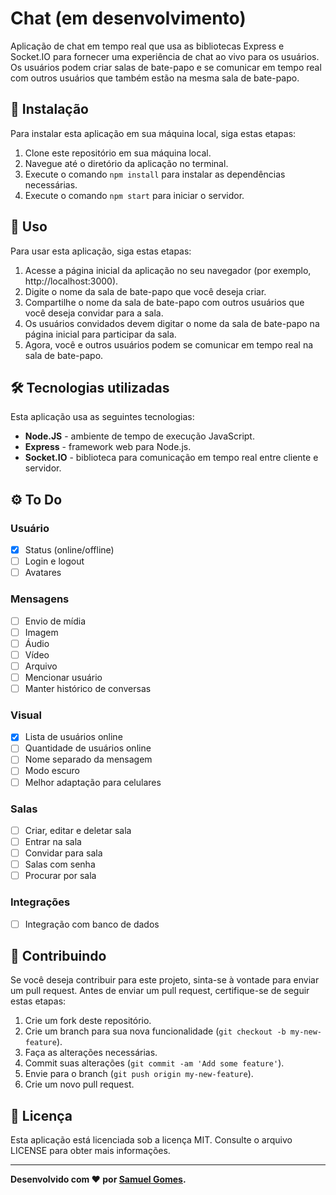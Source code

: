 # Chat (em desenvolvimento)
Aplicação de chat em tempo real que usa as bibliotecas Express e Socket.IO para fornecer uma experiência de chat ao vivo para os usuários. Os usuários podem criar salas de bate-papo e se comunicar em tempo real com outros usuários que também estão na mesma sala de bate-papo.

## 🔧 Instalação
Para instalar esta aplicação em sua máquina local, siga estas etapas:

1. Clone este repositório em sua máquina local.
2. Navegue até o diretório da aplicação no terminal.
3. Execute o comando `npm install` para instalar as dependências necessárias.
4. Execute o comando `npm start` para iniciar o servidor.

## 🚀 Uso
Para usar esta aplicação, siga estas etapas:

1. Acesse a página inicial da aplicação no seu navegador (por exemplo, http://localhost:3000).
2. Digite o nome da sala de bate-papo que você deseja criar.
3. Compartilhe o nome da sala de bate-papo com outros usuários que você deseja convidar para a sala.
4. Os usuários convidados devem digitar o nome da sala de bate-papo na página inicial para participar da sala.
5. Agora, você e outros usuários podem se comunicar em tempo real na sala de bate-papo.

## 🛠️ Tecnologias utilizadas
Esta aplicação usa as seguintes tecnologias:

- **Node.JS** - ambiente de tempo de execução JavaScript.
- **Express** - framework web para Node.js.
- **Socket.IO** - biblioteca para comunicação em tempo real entre cliente e servidor.

## ⚙️ To Do
   ### Usuário
  - [X] Status (online/offline)
  - [ ] Login e logout
  - [ ] Avatares
  
  ### Mensagens
  - [ ] Envio de mídia
  - [ ] Imagem
  - [ ] Áudio
  - [ ] Vídeo
  - [ ] Arquivo
  - [ ] Mencionar usuário
  - [ ] Manter histórico de conversas
  
  ### Visual
  - [X] Lista de usuários online
  - [ ] Quantidade de usuários online
  - [ ] Nome separado da mensagem
  - [ ] Modo escuro
  - [ ] Melhor adaptação para celulares
  
  ### Salas
  - [ ] Criar, editar e deletar sala
  - [ ] Entrar na sala
  - [ ] Convidar para sala
  - [ ] Salas com senha
  - [ ] Procurar por sala
  
  ### Integrações
  - [ ] Integração com banco de dados

## 🤝 Contribuindo
Se você deseja contribuir para este projeto, sinta-se à vontade para enviar um pull request. Antes de enviar um pull request, certifique-se de seguir estas etapas:

1. Crie um fork deste repositório.
2. Crie um branch para sua nova funcionalidade (`git checkout -b my-new-feature`).
3. Faça as alterações necessárias.
4. Commit suas alterações (`git commit -am 'Add some feature'`).
5. Envie para o branch (`git push origin my-new-feature`).
6. Crie um novo pull request.

## 📝 Licença
Esta aplicação está licenciada sob a licença MIT. Consulte o arquivo LICENSE para obter mais informações.

---

**Desenvolvido com ❤ por [Samuel Gomes](https://github.com/Saesel/).**
